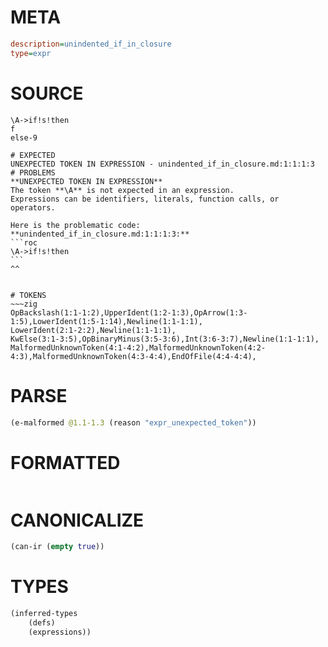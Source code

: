 # META
~~~ini
description=unindented_if_in_closure
type=expr
~~~
# SOURCE
~~~roc
\A->if!s!then
f
else-9
~~~
~~~
# EXPECTED
UNEXPECTED TOKEN IN EXPRESSION - unindented_if_in_closure.md:1:1:1:3
# PROBLEMS
**UNEXPECTED TOKEN IN EXPRESSION**
The token **\A** is not expected in an expression.
Expressions can be identifiers, literals, function calls, or operators.

Here is the problematic code:
**unindented_if_in_closure.md:1:1:1:3:**
```roc
\A->if!s!then
```
^^


# TOKENS
~~~zig
OpBackslash(1:1-1:2),UpperIdent(1:2-1:3),OpArrow(1:3-1:5),LowerIdent(1:5-1:14),Newline(1:1-1:1),
LowerIdent(2:1-2:2),Newline(1:1-1:1),
KwElse(3:1-3:5),OpBinaryMinus(3:5-3:6),Int(3:6-3:7),Newline(1:1-1:1),
MalformedUnknownToken(4:1-4:2),MalformedUnknownToken(4:2-4:3),MalformedUnknownToken(4:3-4:4),EndOfFile(4:4-4:4),
~~~
# PARSE
~~~clojure
(e-malformed @1.1-1.3 (reason "expr_unexpected_token"))
~~~
# FORMATTED
~~~roc

~~~
# CANONICALIZE
~~~clojure
(can-ir (empty true))
~~~
# TYPES
~~~clojure
(inferred-types
	(defs)
	(expressions))
~~~
